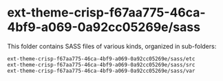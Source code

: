 # ext-theme-crisp-f67aa775-46ca-4bf9-a069-0a92cc05269e/sass

This folder contains SASS files of various kinds, organized in sub-folders:

    ext-theme-crisp-f67aa775-46ca-4bf9-a069-0a92cc05269e/sass/etc
    ext-theme-crisp-f67aa775-46ca-4bf9-a069-0a92cc05269e/sass/src
    ext-theme-crisp-f67aa775-46ca-4bf9-a069-0a92cc05269e/sass/var
